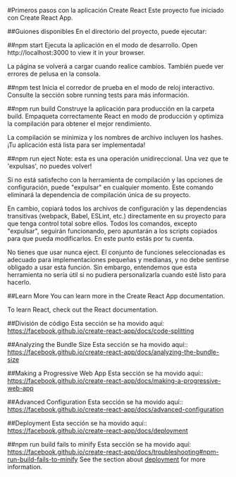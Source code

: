 #Primeros pasos con la aplicación Create React
Este proyecto fue iniciado con Create React App.

##Guiones disponibles
En el directorio del proyecto, puede ejecutar:

##npm start
Ejecuta la aplicación en el modo de desarrollo.
Open http://localhost:3000 to view it in your browser.

La página se volverá a cargar cuando realice cambios.
También puede ver errores de pelusa en la consola.

##npm test
Inicia el corredor de prueba en el modo de reloj interactivo.
Consulte la sección sobre running tests para más información.

##npm run build
Construye la aplicación para producción en la carpeta build.
Empaqueta correctamente React en modo de producción y optimiza la compilación para obtener el mejor rendimiento.

La compilación se minimiza y los nombres de archivo incluyen los hashes.
¡Tu aplicación está lista para ser implementada!

##npm run eject
Note: esta es una operación unidireccional. Una vez que te 'expulsas', no puedes volver!

Si no está satisfecho con la herramienta de compilación y las opciones de configuración, puede "expulsar" en cualquier momento. Este comando eliminará la dependencia de compilación única de su proyecto.

En cambio, copiará todos los archivos de configuración y las dependencias transitivas (webpack, Babel, ESLint, etc.) directamente en su proyecto para que tenga control total sobre ellos. Todos los comandos, excepto "expulsar", seguirán funcionando, pero apuntarán a los scripts copiados para que pueda modificarlos. En este punto estás por tu cuenta.

No tienes que usar nunca eject. El conjunto de funciones seleccionadas es adecuado para implementaciones pequeñas y medianas, y no debe sentirse obligado a usar esta función. Sin embargo, entendemos que esta herramienta no sería útil si no pudiera personalizarla cuando esté listo para hacerlo.

##Learn More
You can learn more in the Create React App documentation.

To learn React, check out the React documentation.

##División de código
Esta sección se ha movido aquí: https://facebook.github.io/create-react-app/docs/code-splitting

##Analyzing the Bundle Size
Esta sección se ha movido aquí:: https://facebook.github.io/create-react-app/docs/analyzing-the-bundle-size

##Making a Progressive Web App
Esta sección se ha movido aquí:: https://facebook.github.io/create-react-app/docs/making-a-progressive-web-app

##Advanced Configuration
Esta sección se ha movido aquí:: https://facebook.github.io/create-react-app/docs/advanced-configuration

##Deployment
Esta sección se ha movido aquí:: https://facebook.github.io/create-react-app/docs/deployment

##npm run build fails to minify
Esta sección se ha movido aquí: https://facebook.github.io/create-react-app/docs/troubleshooting#npm-run-build-fails-to-minify
See the section about [deployment](https://facebook.github.io/create-react-app/docs/deployment) for more information.


